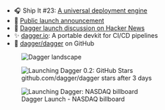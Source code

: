- 🎧 Ship It #23: [A universal deployment engine](https://changelog.com/shipit/23)
- 📰 [Public launch announcement](https://dagger.io/blog/public-launch-announcement)
- 💬 [Dagger launch discussion on Hacker News](https://news.ycombinator.com/item?id=30857012)
- ✨ [dagger.io](https://dagger.io/): A portable devkit for CI/CD pipelines
- 🐙 [dagger/dagger](https://github.com/dagger/dagger) on GitHub

<figure class="richtext-figure richtext-figure--full">
  <img src="https://cdn.changelog.com/shipit/48/shipit-48--dagger-landscape.jpg" alt="Dagger landscape" loading="lazy">
</figure>

<figure class="richtext-figure richtext-figure--full">
  <img src="https://cdn.changelog.com/shipit/48/shipit-48--dagger-stars.jpg" alt="Launching Dagger 0.2: GitHub Stars" loading="lazy">
  <figcaption><span>github.com/dagger/dagger stars after 3 days</span></figcaption> 
</figure>

<figure class="richtext-figure richtext-figure--full">
  <img src="https://cdn.changelog.com/shipit/48/shipit-48--2022.03.30-nasdaq-billboard-series-a.jpg" alt="Launching Dagger: NASDAQ billboard" loading="lazy">
  <figcaption><span>Dagger Launch - NASDAQ billboard</span></figcaption> 
</figure>
